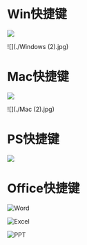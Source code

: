 # Win快捷键

![](./Windows.jpg)

![](./Windows (2).jpg)

# Mac快捷键

![](./Mac.jpg)

![](./Mac (2).jpg)

# PS快捷键

![](PS.jpg)

# Office快捷键

![Word](./Word.jpg)

![Excel](./Excel.jpg)

![PPT](./PPT.jpg)

